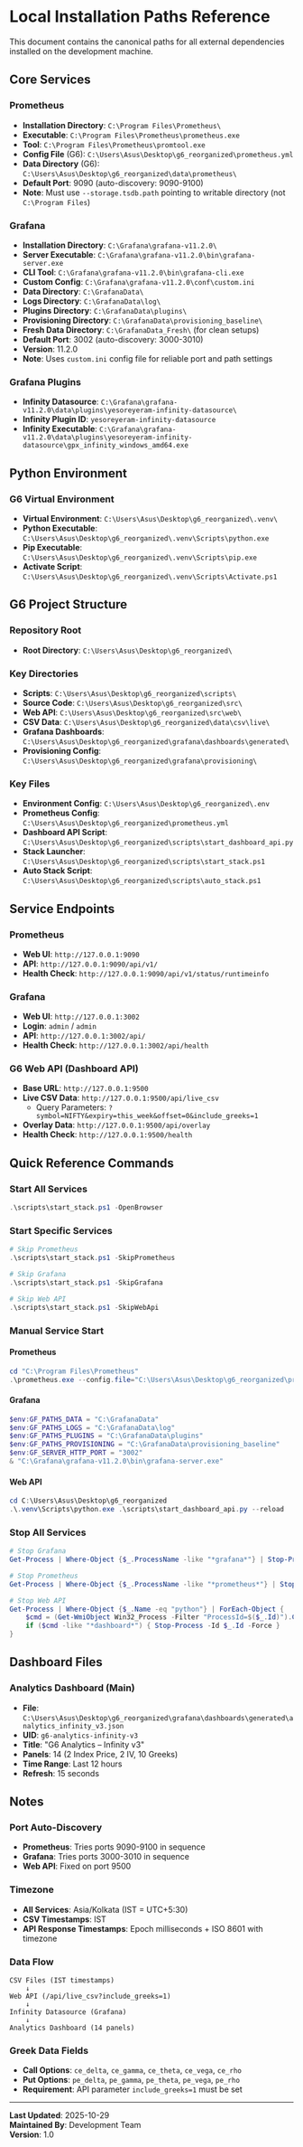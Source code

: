 # Local Installation Paths Reference

This document contains the canonical paths for all external dependencies installed on the development machine.

## Core Services

### Prometheus
- **Installation Directory**: `C:\Program Files\Prometheus\`
- **Executable**: `C:\Program Files\Prometheus\prometheus.exe`
- **Tool**: `C:\Program Files\Prometheus\promtool.exe`
- **Config File** (G6): `C:\Users\Asus\Desktop\g6_reorganized\prometheus.yml`
- **Data Directory** (G6): `C:\Users\Asus\Desktop\g6_reorganized\data\prometheus\`
- **Default Port**: 9090 (auto-discovery: 9090-9100)
- **Note**: Must use `--storage.tsdb.path` pointing to writable directory (not `C:\Program Files`)

### Grafana
- **Installation Directory**: `C:\Grafana\grafana-v11.2.0\`
- **Server Executable**: `C:\Grafana\grafana-v11.2.0\bin\grafana-server.exe`
- **CLI Tool**: `C:\Grafana\grafana-v11.2.0\bin\grafana-cli.exe`
- **Custom Config**: `C:\Grafana\grafana-v11.2.0\conf\custom.ini`
- **Data Directory**: `C:\GrafanaData\`
- **Logs Directory**: `C:\GrafanaData\log\`
- **Plugins Directory**: `C:\GrafanaData\plugins\`
- **Provisioning Directory**: `C:\GrafanaData\provisioning_baseline\`
- **Fresh Data Directory**: `C:\GrafanaData_Fresh\` (for clean setups)
- **Default Port**: 3002 (auto-discovery: 3000-3010)
- **Version**: 11.2.0
- **Note**: Uses `custom.ini` config file for reliable port and path settings

### Grafana Plugins
- **Infinity Datasource**: `C:\Grafana\grafana-v11.2.0\data\plugins\yesoreyeram-infinity-datasource\`
- **Infinity Plugin ID**: `yesoreyeram-infinity-datasource`
- **Infinity Executable**: `C:\Grafana\grafana-v11.2.0\data\plugins\yesoreyeram-infinity-datasource\gpx_infinity_windows_amd64.exe`

## Python Environment

### G6 Virtual Environment
- **Virtual Environment**: `C:\Users\Asus\Desktop\g6_reorganized\.venv\`
- **Python Executable**: `C:\Users\Asus\Desktop\g6_reorganized\.venv\Scripts\python.exe`
- **Pip Executable**: `C:\Users\Asus\Desktop\g6_reorganized\.venv\Scripts\pip.exe`
- **Activate Script**: `C:\Users\Asus\Desktop\g6_reorganized\.venv\Scripts\Activate.ps1`

## G6 Project Structure

### Repository Root
- **Root Directory**: `C:\Users\Asus\Desktop\g6_reorganized\`

### Key Directories
- **Scripts**: `C:\Users\Asus\Desktop\g6_reorganized\scripts\`
- **Source Code**: `C:\Users\Asus\Desktop\g6_reorganized\src\`
- **Web API**: `C:\Users\Asus\Desktop\g6_reorganized\src\web\`
- **CSV Data**: `C:\Users\Asus\Desktop\g6_reorganized\data\csv\live\`
- **Grafana Dashboards**: `C:\Users\Asus\Desktop\g6_reorganized\grafana\dashboards\generated\`
- **Provisioning Config**: `C:\Users\Asus\Desktop\g6_reorganized\grafana\provisioning\`

### Key Files
- **Environment Config**: `C:\Users\Asus\Desktop\g6_reorganized\.env`
- **Prometheus Config**: `C:\Users\Asus\Desktop\g6_reorganized\prometheus.yml`
- **Dashboard API Script**: `C:\Users\Asus\Desktop\g6_reorganized\scripts\start_dashboard_api.py`
- **Stack Launcher**: `C:\Users\Asus\Desktop\g6_reorganized\scripts\start_stack.ps1`
- **Auto Stack Script**: `C:\Users\Asus\Desktop\g6_reorganized\scripts\auto_stack.ps1`

## Service Endpoints

### Prometheus
- **Web UI**: `http://127.0.0.1:9090`
- **API**: `http://127.0.0.1:9090/api/v1/`
- **Health Check**: `http://127.0.0.1:9090/api/v1/status/runtimeinfo`

### Grafana
- **Web UI**: `http://127.0.0.1:3002`
- **Login**: `admin` / `admin`
- **API**: `http://127.0.0.1:3002/api/`
- **Health Check**: `http://127.0.0.1:3002/api/health`

### G6 Web API (Dashboard API)
- **Base URL**: `http://127.0.0.1:9500`
- **Live CSV Data**: `http://127.0.0.1:9500/api/live_csv`
  - Query Parameters: `?symbol=NIFTY&expiry=this_week&offset=0&include_greeks=1`
- **Overlay Data**: `http://127.0.0.1:9500/api/overlay`
- **Health Check**: `http://127.0.0.1:9500/health`

## Quick Reference Commands

### Start All Services
```powershell
.\scripts\start_stack.ps1 -OpenBrowser
```

### Start Specific Services
```powershell
# Skip Prometheus
.\scripts\start_stack.ps1 -SkipPrometheus

# Skip Grafana
.\scripts\start_stack.ps1 -SkipGrafana

# Skip Web API
.\scripts\start_stack.ps1 -SkipWebApi
```

### Manual Service Start

#### Prometheus
```powershell
cd "C:\Program Files\Prometheus"
.\prometheus.exe --config.file="C:\Users\Asus\Desktop\g6_reorganized\prometheus.yml" --storage.tsdb.path="C:\Users\Asus\Desktop\g6_reorganized\data\prometheus"
```

#### Grafana
```powershell
$env:GF_PATHS_DATA = "C:\GrafanaData"
$env:GF_PATHS_LOGS = "C:\GrafanaData\log"
$env:GF_PATHS_PLUGINS = "C:\GrafanaData\plugins"
$env:GF_PATHS_PROVISIONING = "C:\GrafanaData\provisioning_baseline"
$env:GF_SERVER_HTTP_PORT = "3002"
& "C:\Grafana\grafana-v11.2.0\bin\grafana-server.exe"
```

#### Web API
```powershell
cd C:\Users\Asus\Desktop\g6_reorganized
.\.venv\Scripts\python.exe .\scripts\start_dashboard_api.py --reload
```

### Stop All Services
```powershell
# Stop Grafana
Get-Process | Where-Object {$_.ProcessName -like "*grafana*"} | Stop-Process -Force

# Stop Prometheus
Get-Process | Where-Object {$_.ProcessName -like "*prometheus*"} | Stop-Process -Force

# Stop Web API
Get-Process | Where-Object {$_.Name -eq "python"} | ForEach-Object {
    $cmd = (Get-WmiObject Win32_Process -Filter "ProcessId=$($_.Id)").CommandLine
    if ($cmd -like "*dashboard*") { Stop-Process -Id $_.Id -Force }
}
```

## Dashboard Files

### Analytics Dashboard (Main)
- **File**: `C:\Users\Asus\Desktop\g6_reorganized\grafana\dashboards\generated\analytics_infinity_v3.json`
- **UID**: `g6-analytics-infinity-v3`
- **Title**: "G6 Analytics – Infinity v3"
- **Panels**: 14 (2 Index Price, 2 IV, 10 Greeks)
- **Time Range**: Last 12 hours
- **Refresh**: 15 seconds

## Notes

### Port Auto-Discovery
- **Prometheus**: Tries ports 9090-9100 in sequence
- **Grafana**: Tries ports 3000-3010 in sequence
- **Web API**: Fixed on port 9500

### Timezone
- **All Services**: Asia/Kolkata (IST = UTC+5:30)
- **CSV Timestamps**: IST
- **API Response Timestamps**: Epoch milliseconds + ISO 8601 with timezone

### Data Flow
```
CSV Files (IST timestamps)
    ↓
Web API (/api/live_csv?include_greeks=1)
    ↓
Infinity Datasource (Grafana)
    ↓
Analytics Dashboard (14 panels)
```

### Greek Data Fields
- **Call Options**: `ce_delta`, `ce_gamma`, `ce_theta`, `ce_vega`, `ce_rho`
- **Put Options**: `pe_delta`, `pe_gamma`, `pe_theta`, `pe_vega`, `pe_rho`
- **Requirement**: API parameter `include_greeks=1` must be set

---

**Last Updated**: 2025-10-29  
**Maintained By**: Development Team  
**Version**: 1.0

